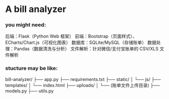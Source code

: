 # A bill analyzer


### you might need:
后端：Flask（Python Web 框架）
前端：Bootstrap（页面样式）、ECharts/Chart.js（可视化图表）
数据库：SQLite/MySQL（存储账单）
数据处理：Pandas（数据清洗与分析）
文件解析：针对微信/支付宝账单的 CSV/XLS 文件解析

### stucture may be like:
bill-analyzer/
├── app.py
├── requirements.txt
├── static/
│   └── js/
├── templates/
│   └── index.html
├── uploads/
│   └── (账单文件上传目录)
├── models.py
├── utils.py
